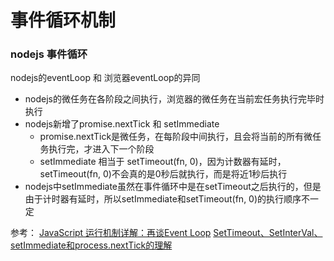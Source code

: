 # 事件循环机制
### nodejs 事件循环
nodejs的eventLoop 和 浏览器eventLoop的异同
- nodejs的微任务在各阶段之间执行，浏览器的微任务在当前宏任务执行完毕时执行
- nodejs新增了promise.nextTick 和 setImmediate
  - promise.nextTick是微任务，在每阶段中间执行，且会将当前的所有微任务执行完，才进入下一个阶段
  - setImmediate 相当于 setTimeout(fn, 0)，因为计数器有延时，setTimeout(fn, 0)不会真的是0秒后就执行，而是将近1秒后执行
- nodejs中setImmediate虽然在事件循环中是在setTimeout之后执行的，但是由于计时器有延时，所以setImmediate和setTimeout(fn, 0)的执行顺序不一定

参考：
[JavaScript 运行机制详解：再谈Event Loop](http://www.ruanyifeng.com/blog/2014/10/event-loop.html)
[SetTimeout、SetInterVal、setImmediate和process.nextTick的理解](https://juejin.im/post/6844903571331219464)
